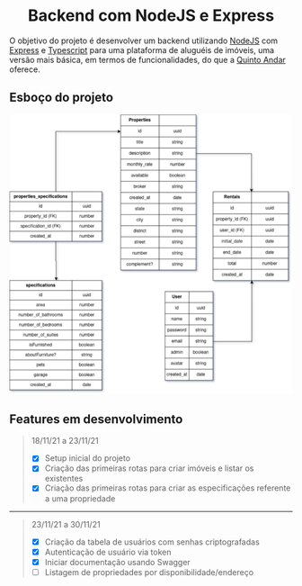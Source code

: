 <h1 align="center">Backend com NodeJS e Express</h1>

O objetivo do projeto é desenvolver um backend utilizando [NodeJS](https://nodejs.org/en/) com [Express](https://expressjs.com/pt-br/) e [Typescript](https://www.typescriptlang.org/) para uma plataforma de aluguéis de imóveis, uma versão mais básica, em termos de funcionalidades, do que a [Quinto Andar](https://www.quintoandar.com.br/) oferece.

## Esboço do projeto
<img src="./Esboço.png" />

## Features em desenvolvimento
> 18/11/21 a 23/11/21
> - [x] Setup inicial do projeto
> - [x] Criação das primeiras rotas para criar imóveis e listar os existentes
> - [x] Criação das primeiras rotas para criar as especificações referente a uma propriedade

____

>23/11/21 a 30/11/21
> - [x] Criação da tabela de usuários com senhas criptografadas
> - [x] Autenticação de usuário via token
> - [x] Iniciar documentação usando Swagger
> - [ ] Listagem de propriedades por disponibilidade/endereço
